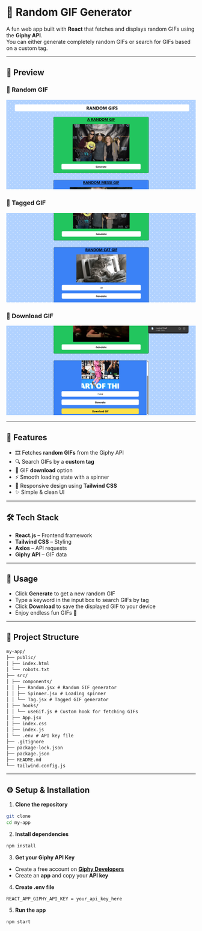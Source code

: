 # 🎲 Random GIF Generator

A fun web app built with **React** that fetches and displays random GIFs using the **Giphy API**.  
You can either generate completely random GIFs or search for GIFs based on a custom tag.  

---

## 📸 Preview

### 🔹 Random GIF
![Random GIF Preview](https://github.com/Virus2hell/Random-Gif-Generator/blob/bcc162eb4ab93c099da3c10165f8b19378bfc690/img1.png)

### 🔹 Tagged GIF
![Tagged GIF Preview](https://github.com/Virus2hell/Random-Gif-Generator/blob/bcc162eb4ab93c099da3c10165f8b19378bfc690/img3.png)

### 🔹 Download GIF
![Download GIF Preview](https://github.com/Virus2hell/Random-Gif-Generator/blob/1fb0a1d860b7fc6cbbb365a1abeace9b5055005f/img4.png)

---

## 🚀 Features
- 🎞 Fetches **random GIFs** from the Giphy API
- 🔍 Search GIFs by a **custom tag**
- 📂 GIF **download** option
- ⚡ Smooth loading state with a spinner
- 📱 Responsive design using **Tailwind CSS**
- ✨ Simple & clean UI

---

## 🛠 Tech Stack
- **React.js** – Frontend framework
- **Tailwind CSS** – Styling
- **Axios** – API requests
- **Giphy API** – GIF data

---

## 🎯 Usage
- Click **Generate** to get a new random GIF
- Type a keyword in the input box to search GIFs by tag
- Click **Download** to save the displayed GIF to your device
- Enjoy endless fun GIFs 🎉

---

## 📂 Project Structure

```
my-app/
├── public/
│ ├── index.html
│ └── robots.txt
├── src/
│ ├── components/
│ │ ├── Random.jsx # Random GIF generator
│ │ ├── Spinner.jsx # Loading spinner
│ │ └── Tag.jsx # Tagged GIF generator
│ ├── hooks/
│ │ └── useGif.js # Custom hook for fetching GIFs
│ ├── App.jsx
│ ├── index.css
│ ├── index.js
│ └── .env # API key file
├── .gitignore
├── package-lock.json
├── package.json
├── README.md
└── tailwind.config.js
```

---

## ⚙️ Setup & Installation
1. **Clone the repository**
```bash
git clone 
cd my-app
```

2. **Install dependencies**
```bash
npm install
```

3. **Get your Giphy API Key**
- Create a free account on [**Giphy Developers**](https://developers.giphy.com/)
- Create an **app** and copy your **API key**

4. **Create .env file**
```env
REACT_APP_GIPHY_API_KEY = your_api_key_here
```

5. **Run the app**
```bash
npm start
```




